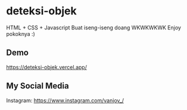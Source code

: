 # deteksi-objek
HTML + CSS + Javascript
Buat iseng-iseng doang WKWKWKWK
Enjoy pokoknya :)

## Demo
https://deteksi-objek.vercel.app/

## My Social Media
Instagram: https://www.instagram.com/vanjov_/
